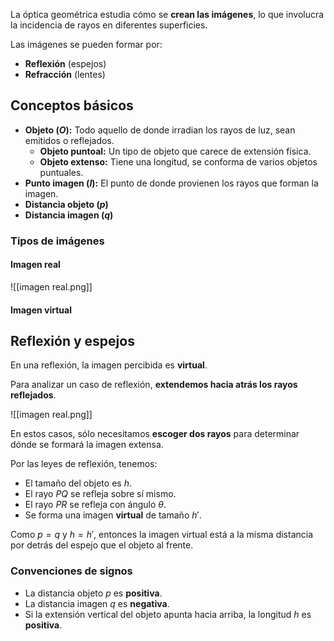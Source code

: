 La óptica geométrica estudia cómo se **crean las imágenes**, lo que involucra la incidencia de rayos en diferentes superficies.

Las imágenes se pueden formar por:

- **Reflexión** (espejos)
- **Refracción** (lentes)

## Conceptos básicos

- **Objeto ($O$):** Todo aquello de donde irradian los rayos de luz, sean emitidos o reflejados.
	- **Objeto puntoal:** Un tipo de objeto que carece de extensión física.
	- **Objeto extenso:** Tiene una longitud, se conforma de varios objetos puntuales.
- **Punto imagen ($I$):** El punto de donde provienen los rayos que forman la imagen.
- **Distancia objeto ($p$)**
- **Distancia imagen ($q$)**

### Tipos de imágenes

#### Imagen real

![[imagen real.png]]

#### Imagen virtual

## Reflexión y espejos

En una reflexión, la imagen percibida es **virtual**.

Para analizar un caso de reflexión, **extendemos hacia atrás los rayos reflejados**.

![[imagen real.png]]

En estos casos, sólo necesitamos **escoger dos rayos** para determinar dónde se formará la imagen extensa.

Por las leyes de reflexión, tenemos:

- El tamaño del objeto es $h$.
- El rayo $PQ$ se refleja sobre sí mismo.
- El rayo $PR$ se refleja con ángulo $\theta$.
- Se forma una imagen **virtual** de tamaño $h'$.

Como $p = q$ y $h = h'$, entonces la imagen virtual está a la misma distancia por detrás del espejo que el objeto al frente.

### Convenciones de signos

- La distancia objeto $p$ es **positiva**.
- La distancia imagen $q$ es **negativa**.
- Si la extensión vertical del objeto apunta hacia arriba, la longitud $h$ es **positiva**.
